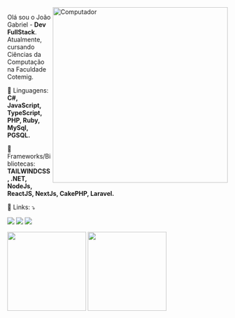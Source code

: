 <img src="https://raw.githubusercontent.com/MicaelliMedeiros/micaellimedeiros/master/image/computer-illustration.png" min-width="400px" max-width="400px" width="400px" align="right" alt="Computador">

<p align="left"> 
  Olá sou o João Gabriel - <strong>Dev FullStack</strong>.<br>
  Atualmente, cursando Ciências da Computação na Faculdade Cotemig.
</p>

<p align="left">
  🦄 Linguagens: <strong>C#, JavaScript, TypeScript, PHP, Ruby, MySql, PGSQL.</strong>
</p>

<p align="left">
  💼 Frameworks/Bibliotecas: <strong>TAILWINDCSS, .NET, NodeJs, ReactJS, NextJs, CakePHP, Laravel.</strong>
</p>

<p align="left">
  💌 Links: ⤵️
</p>

<p align="left">
  <a href="joao.florv2005@gmail.com" alt="Gmail">
  <img src="https://img.shields.io/badge/-Gmail-FF0000?style=flat-square&labelColor=FF0000&logo=gmail&logoColor=white&link=joao.florv2005@gmail.com" /></a>

  <a href="https://www.linkedin.com/in/jo%C3%A3o-gabriel-vieira-val%C3%A9rio-flor-663309231/" alt="Linkedin">
  <img src="https://img.shields.io/badge/-Linkedin-0e76a8?style=flat-square&logo=Linkedin&logoColor=white&link=https://www.linkedin.com/in/jo%C3%A3o-gabriel-vieira-val%C3%A9rio-flor-663309231/" /></a>

  <a href="https://wa.me/5531971045343" alt="WhatsApp">
  <img src="https://img.shields.io/badge/-WhatsApp-25d366?style=flat-square&labelColor=25d366&logo=whatsapp&logoColor=white&link=https://wa.me/5531971045343"/></a>

</p> 

<div>
<img height="180em" src="https://github-readme-stats.vercel.app/api/top-langs/?username=JoaozinMr&layout=compact&langs_count=7&theme=dracula"/>
<img height="180em" src="https://github-readme-stats.vercel.app/api?username=JoaozinMr&show_icons=true&theme=dracula&include_all_commits=true&count_private=true"/>
</div>
